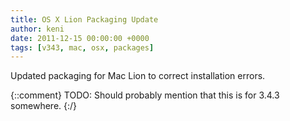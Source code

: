 ```yaml
---
title: OS X Lion Packaging Update
author: keni
date: 2011-12-15 00:00:00 +0000
tags: [v343, mac, osx, packages]
---
```

Updated packaging for Mac Lion to correct installation errors.

{::comment}
TODO: Should probably mention that this is for 3.4.3 somewhere.
{:/}
